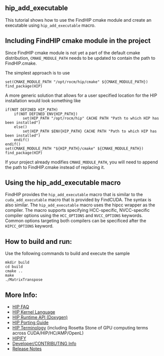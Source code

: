 ## hip_add_executable ###
This tutorial shows how to use the FindHIP cmake module and create an executable using ```hip_add_executable``` macro.

## Including FindHIP cmake module in the project
Since FindHIP cmake module is not yet a part of the default cmake distribution, ```CMAKE_MODULE_PATH``` needs to be updated to contain the path to FindHIP.cmake.

The simplest approach is to use
```
set(CMAKE_MODULE_PATH "/opt/rocm/hip/cmake" ${CMAKE_MODULE_PATH})
find_package(HIP)
```

A more generic solution that allows for a user specified location for the HIP installation would look something like
```
if(NOT DEFINED HIP_PATH)
    if(NOT DEFINED ENV{HIP_PATH})
        set(HIP_PATH "/opt/rocm/hip" CACHE PATH "Path to which HIP has been installed")
    else()
        set(HIP_PATH $ENV{HIP_PATH} CACHE PATH "Path to which HIP has been installed")
    endif()
endif()
set(CMAKE_MODULE_PATH "${HIP_PATH}/cmake" ${CMAKE_MODULE_PATH})
find_package(HIP)
```

If your project already modifies ```CMAKE_MODULE_PATH```, you will need to append the path to FindHIP.cmake instead of replacing it.

## Using the hip_add_executable macro
FindHIP provides the ```hip_add_executable``` macro that is similar to the ```cuda_add_executable``` macro that is provided by FindCUDA.
The syntax is also similar. The ```hip_add_executable``` macro uses the hipcc wrapper as the compiler.
The macro supports specifying HCC-specific, NVCC-specific compiler options using the ```HCC_OPTIONS``` and ```NVCC_OPTIONS``` keywords.
Common options targeting both compilers can be specificed after the ```HIPCC_OPTIONS``` keyword. 

## How to build and run:
Use the following commands to build and execute the sample

```
mkdir build
cd build
cmake ..
make
./MatrixTranspose
```

## More Info:
- [HIP FAQ](https://github.com/ROCm-Developer-Tools/HIP/blob/master/docs/markdown/hip_faq.md)
- [HIP Kernel Language](https://github.com/ROCm-Developer-Tools/HIP/blob/master/docs/markdown/hip_kernel_language.md)
- [HIP Runtime API (Doxygen)](http://rocm-developer-tools.github.io/HIP)
- [HIP Porting Guide](https://github.com/ROCm-Developer-Tools/HIP/blob/master/docs/markdown/hip_porting_guide.md)
- [HIP Terminology](https://github.com/ROCm-Developer-Tools/HIP/blob/master/docs/markdown/hip_terms.md) (including Rosetta Stone of GPU computing terms across CUDA/HIP/HC/AMP/OpenL)
- [HIPIFY](https://github.com/ROCm-Developer-Tools/HIPIFY/blob/master/README.md)
- [Developer/CONTRIBUTING Info](https://github.com/ROCm-Developer-Tools/HIP/blob/master/CONTRIBUTING.md)
- [Release Notes](https://github.com/ROCm-Developer-Tools/HIP/blob/master/RELEASE.md)

